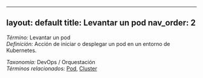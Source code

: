 
---
layout: default
title: Levantar un pod
nav_order: 2
---

*Término:* Levantar un pod  
*Definición:* Acción de iniciar o desplegar un pod en un entorno de Kubernetes.

*Taxonomía:* DevOps / Orquestación  
*Términos relacionados:* [Pod](https://maleniski.github.io/diccionario-angl-tec-mx/docs/alfabeticamente/P/pod/), [Cluster](https://maleniski.github.io/diccionario-angl-tec-mx/docs/alfabeticamente/C/cluster/)
